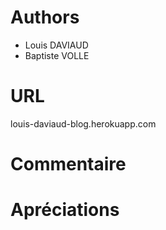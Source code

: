 # Authors
+ Louis DAVIAUD
+ Baptiste VOLLE

# URL
louis-daviaud-blog.herokuapp.com

# Commentaire

# Apréciations
        

             
            

